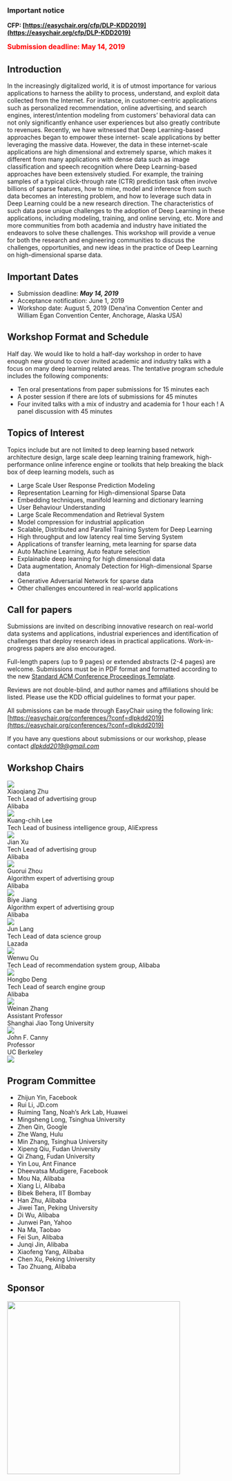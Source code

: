 

### Important notice

__CFP:  [https://easychair.org/cfp/DLP-KDD2019](https://easychair.org/cfp/DLP-KDD2019)__

<b><font size="3" color="red" > Submission deadline: May 14, 2019 </font></b>

## Introduction

In the increasingly digitalized world, it is of utmost importance for various applications to harness the ability to process, understand, and exploit data collected from the Internet. For instance, in customer-centric applications such as personalized recommendation, online advertising, and search engines, interest/intention modeling from customers’ behavioral data can not only significantly enhance user experiences but also greatly contribute to revenues. Recently, we have witnessed that Deep Learning-based approaches began to empower these internet- scale applications by better leveraging the massive data. However, the data in these internet-scale applications are high dimensional and extremely sparse, which makes it different from many applications with dense data such as image classification and speech recognition where Deep Learning-based approaches have been extensively studied. For example, the training samples of a typical click-through rate (CTR) prediction task often involve billions of sparse features, how to mine, model and inference from such data becomes an interesting problem, and how to leverage such data in Deep Learning could be a new research direction. The characteristics of such data pose unique challenges to the adoption of Deep Learning in these applications, including modeling, training, and online serving, etc. More and more communities from both academia and industry have initiated the endeavors to solve these challenges. This workshop will provide a venue for both the research and engineering communities to discuss the challenges, opportunities, and new ideas in the practice of Deep Learning on high-dimensional sparse data.


## Important Dates

- Submission deadline: ***May 14, 2019***
- Acceptance notification: June 1, 2019
- Workshop date: August 5, 2019 (Dena’ina Convention Center and William Egan Convention Center, Anchorage, Alaska USA)


## Workshop Format and Schedule

Half day. We would like to hold a half-day workshop in order to have enough new ground to cover invited academic and industry talks with a focus on many deep learning related areas. The tentative program schedule includes the following components:

- Ten oral presentations from paper submissions for 15 minutes each
- A poster session if there are lots of submissions for 45 minutes
- Four invited talks with a mix of industry and academia for 1 hour each ! A panel discussion with 45 minutes

## Topics of Interest
Topics include but are not limited to deep learning based network architecture design, large scale deep learning training framework, high-performance online inference engine or toolkits that help breaking the black box of deep learning models, such as
- Large Scale User Response Prediction Modeling
- Representation Learning for High-dimensional Sparse Data
- Embedding techniques, manifold learning and dictionary learning
- User Behaviour Understanding
- Large Scale Recommendation and Retrieval System
- Model compression for industrial application
- Scalable, Distributed and Parallel Training System for Deep Learning
- High throughput and low latency real time Serving System
- Applications of transfer learning, meta learning for sparse data
- Auto Machine Learning, Auto feature selection
- Explainable deep learning for high dimensional data
- Data augmentation, Anomaly Detection for High-dimensional Sparse data
- Generative Adversarial Network for sparse data
- Other challenges encountered in real-world applications

## Call for papers
Submissions are invited on describing innovative research on real-world data systems and applications, industrial experiences and identification of challenges that deploy research ideas in practical applications. Work-in-progress papers are also encouraged.

Full-length papers (up to 9 pages) or extended abstracts (2-4 pages) are welcome. Submissions must be in PDF format and formatted according to the new [Standard ACM Conference Proceedings Template](https://www.acm.org/publications/proceedings-template). 

Reviews are not double-blind, and author names and affiliations should be listed. Please use the KDD official guidelines to format your paper.

All submissions can be made through EasyChair using the following link: [https://easychair.org/conferences/?conf=dlpkdd2019](https://easychair.org/conferences/?conf=dlpkdd2019)

If you have any questions about submissions or our workshop, please contact [*dlpkdd2019@gmail.com*](mailto:dlpkdd2019@gmail.com)

## Workshop Chairs

  <div class="photo">
  <img src="assets/img/zxq.jpeg">
  <div >Xiaoqiang Zhu</div>
  <div>Tech Lead of advertising group</div>
  <div>Alibaba</div>
  </div>

  <div class="photo">
  <img src="assets/img/lkc.jpeg">
  <div >Kuang-chih Lee</div>
  <div>Tech Lead of business intelligence group, AliExpress</div>
  </div>

  <div class="photo">
  <img src="assets/img/xj.jpeg">
  <div >Jian Xu</div>
  <div>Tech Lead of advertising group</div>
  <div>Alibaba</div>
  </div>


  <div class="photo">
  <img src="assets/img/zgr.jpeg">
  <div >Guorui Zhou</div>
  <div>Algorithm expert of advertising group</div>
  <div>Alibaba</div>
  </div>
  
  <div class="photo">
  <img src="assets/img/jby.jpeg">
  <div >Biye Jiang</div>
  <div>Algorithm expert of advertising group</div>
  <div>Alibaba</div>
  </div>
   
  <div class="photo">
  <img src="assets/img/lj.jpeg">
  <div >Jun Lang</div>
  <div>Tech Lead of data science group</div>
  <div>Lazada</div>
  </div>


  <div class="photo">
  <img src="assets/img/oww.jpeg">
  <div >Wenwu Ou</div>
  <div>Tech Lead of recommendation system group, Alibaba</div>
  </div>


  <div class="photo">
  <img src="assets/img/dhb.jpeg">
  <div >Hongbo Deng</div>
  <div>Tech Lead of search engine group</div>
  <div>Alibaba</div>
  </div>


  <div class="photo">
  <img src="assets/img/zwn.png">
  <div >Weinan Zhang</div>
  <div>Assistant Professor</div>
  <div>Shanghai Jiao Tong University</div>
  </div>


  <div class="photo">
  <img src="assets/img/jc.png">
  <div >John F. Canny </div>
  <div>Professor</div>
  <div>UC Berkeley</div>
  </div>

  <img src="assets/img/bg.png">  


## Program Committee

- Zhijun Yin, Facebook
- Rui Li, JD.com
- Ruiming Tang, Noah’s Ark Lab, Huawei
- Mingsheng Long, Tsinghua University
- Zhen Qin, Google
- Zhe Wang, Hulu
- Min Zhang, Tsinghua University
- Xipeng Qiu, Fudan University
- Qi Zhang, Fudan University
- Yin Lou, Ant Finance
- Dheevatsa Mudigere, Facebook
- Mou Na, Alibaba
- Xiang Li, Alibaba
- Bibek Behera, IIT Bombay
- Han Zhu, Alibaba
- Jiwei Tan, Peking University
- Di Wu, Alibaba
- Junwei Pan, Yahoo
- Na Ma, Taobao
- Fei Sun, Alibaba
- Junqi Jin, Alibaba
- Xiaofeng Yang, Alibaba
- Chen Xu, Peking University
- Tao Zhuang, Alibaba

## Sponsor
<img src="assets/img/alibaba.png" width="400px"/>
